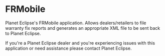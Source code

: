 # FRMobile
Planet Eclipse's FRMobile application. Allows dealers/retailers to file warranty fix reports and generates an appropriate XML file to be sent back to Planet Eclipse.

If you're a Planet Eclipse dealer and you're experiencing issues with this application or need assistance please contact Planet Eclipse.
